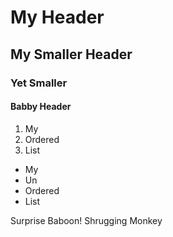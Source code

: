 # My Header

## My Smaller Header

### Yet Smaller

#### Babby Header

1. My
2. Ordered
3. List

- My 
- Un
- Ordered
- List

Surprise Baboon!
Shrugging Monkey
